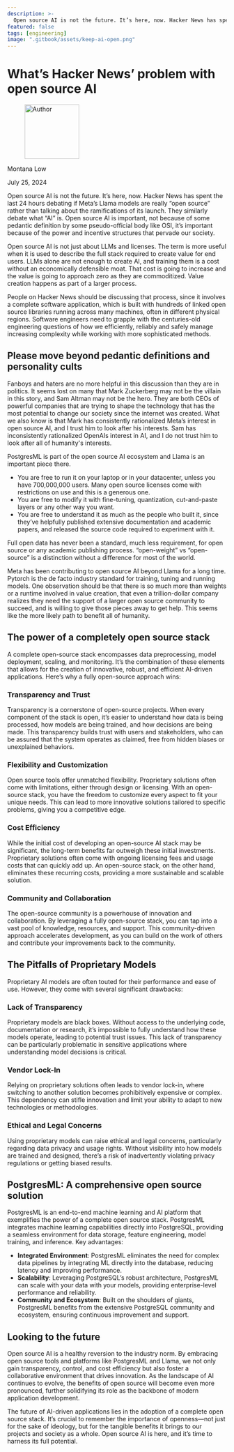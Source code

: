 ```yaml
---
description: >-
  Open source AI is not the future. It’s here, now. Hacker News has spent the last 24 hours debating if Meta’s Llama models are really “open source” rather than talking about the ramifications of its launch.
featured: false
tags: [engineering]
image: ".gitbook/assets/keep-ai-open.png"
---
```


# What’s Hacker News’ problem with open source AI

<div align="left">

<figure><img src=".gitbook/assets/montana.jpg" alt="Author" width="125"><figcaption></figcaption></figure>

</div>

Montana Low

July 25, 2024

Open source AI is not the future. It’s here, now. Hacker News has spent the last 24 hours debating if Meta’s Llama models are really “open source” rather than talking about the ramifications of its launch. They similarly debate what “AI” is. Open source AI is important, not because of some pedantic definition by some pseudo-official body like OSI, it’s important because of the power and incentive structures that pervade our society.

Open source AI is not just about LLMs and licenses. The term is more useful when it is used to describe the full stack required to create value for end users. LLMs alone are not enough to create AI, and training them is a cost without an economically defensible moat. That cost is going to increase and the value is going to approach zero as they are commoditized. Value creation happens as part of a larger process.

People on Hacker News should be discussing that process, since it involves a complete software application, which is built with hundreds of linked open source libraries running across many machines, often in different physical regions. Software engineers need to grapple with the centuries-old engineering questions of how we efficiently, reliably and safely manage increasing complexity while working with more sophisticated methods.

## Please move beyond pedantic definitions and personality cults

Fanboys and haters are no more helpful in this discussion than they are in politics. It seems lost on many that Mark Zuckerberg may not be the villain in this story, and Sam Altman may not be the hero. They are both CEOs of powerful companies that are trying to shape the technology that has the most potential to change our society since the internet was created. What we also know is that Mark has consistently rationalized Meta’s interest in open source AI, and I trust him to look after his interests. Sam has inconsistently rationalized OpenAIs interest in AI, and I do not trust him to look after all of humanity's interests.

PostgresML is part of the open source AI ecosystem and Llama is an important piece there.

- You are free to run it on your laptop or in your datacenter, unless you have 700,000,000 users. Many open source licenses come with restrictions on use and this is a generous one.
- You are free to modify it with fine-tuning, quantization, cut-and-paste layers or any other way you want.
- You are free to understand it as much as the people who built it, since they’ve helpfully published extensive documentation and academic papers, and released the source code required to experiment with it.

Full open data has never been a standard, much less requirement, for open source or any academic publishing process. “open-weight” vs “open-source” is a distinction without a difference for most of the world.

Meta has been contributing to open source AI beyond Llama for a long time. Pytorch is the de facto industry standard for training, tuning and running models. One observation should be that there is so much more than weights or a runtime involved in value creation, that even a trillion-dollar company realizes they need the support of a larger open source community to succeed, and is willing to give those pieces away to get help. This seems like the more likely path to benefit all of humanity.

## The power of a completely open source stack

A complete open-source stack encompasses data preprocessing, model deployment, scaling, and monitoring. It’s the combination of these elements that allows for the creation of innovative, robust, and efficient AI-driven applications. Here’s why a fully open-source approach wins:

### Transparency and Trust

Transparency is a cornerstone of open-source projects. When every component of the stack is open, it’s easier to understand how data is being processed, how models are being trained, and how decisions are being made. This transparency builds trust with users and stakeholders, who can be assured that the system operates as claimed, free from hidden biases or unexplained behaviors.

### Flexibility and Customization

Open source tools offer unmatched flexibility. Proprietary solutions often come with limitations, either through design or licensing. With an open-source stack, you have the freedom to customize every aspect to fit your unique needs. This can lead to more innovative solutions tailored to specific problems, giving you a competitive edge.

### Cost Efficiency

While the initial cost of developing an open-source AI stack may be significant, the long-term benefits far outweigh these initial investments. Proprietary solutions often come with ongoing licensing fees and usage costs that can quickly add up. An open-source stack, on the other hand, eliminates these recurring costs, providing a more sustainable and scalable solution.

### Community and Collaboration

The open-source community is a powerhouse of innovation and collaboration. By leveraging a fully open-source stack, you can tap into a vast pool of knowledge, resources, and support. This community-driven approach accelerates development, as you can build on the work of others and contribute your improvements back to the community.

## The Pitfalls of Proprietary Models
Proprietary AI models are often touted for their performance and ease of use. However, they come with several significant drawbacks:

### Lack of Transparency

Proprietary models are black boxes. Without access to the underlying code, documentation or research, it’s impossible to fully understand how these models operate, leading to potential trust issues. This lack of transparency can be particularly problematic in sensitive applications where understanding model decisions is critical.

### Vendor Lock-In

Relying on proprietary solutions often leads to vendor lock-in, where switching to another solution becomes prohibitively expensive or complex. This dependency can stifle innovation and limit your ability to adapt to new technologies or methodologies.

### Ethical and Legal Concerns

Using proprietary models can raise ethical and legal concerns, particularly regarding data privacy and usage rights. Without visibility into how models are trained and designed, there’s a risk of inadvertently violating privacy regulations or getting biased results.

## PostgresML: A comprehensive open source solution

PostgresML is an end-to-end machine learning and AI platform that exemplifies the power of a complete open source stack. PostgresML integrates machine learning capabilities directly into PostgreSQL, providing a seamless environment for data storage, feature engineering, model training, and inference.
Key advantages:

- **Integrated Environment**: PostgresML eliminates the need for complex data pipelines by integrating ML directly into the database, reducing latency and improving performance.
- **Scalability**: Leveraging PostgreSQL’s robust architecture, PostgresML can scale with your data with your models, providing enterprise-level performance and reliability.
- **Community and Ecosystem**: Built on the shoulders of giants, PostgresML benefits from the extensive PostgreSQL community and ecosystem, ensuring continuous improvement and support.

## Looking to the future

Open source AI is a healthy reversion to the industry norm. By embracing open source tools and platforms like PostgresML and Llama, we not only gain transparency, control, and cost efficiency but also foster a collaborative environment that drives innovation. As the landscape of AI continues to evolve, the benefits of open source will become even more pronounced, further solidifying its role as the backbone of modern application development.

The future of AI-driven applications lies in the adoption of a complete open source stack. It’s crucial to remember the importance of openness—not just for the sake of ideology, but for the tangible benefits it brings to our projects and society as a whole. Open source AI is here, and it’s time to harness its full potential.

